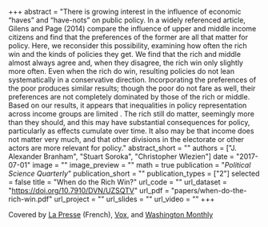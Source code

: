 +++ 
abstract = "There is growing interest in the influence of economic “haves” and “have-nots” on public policy. In a widely referenced article, Gilens and Page (2014) compare the influence of upper and middle income citizens and find that the preferences of the former are all that matter for policy. Here, we reconsider this possibility, examining how often the rich win and the kinds of policies they get. We find that the rich and middle almost always agree and, when they disagree, the rich win only slightly more often. Even when the rich do win, resulting policies do not lean systematically in a conservative direction. Incorporating the preferences of the poor produces similar results; though the poor do not fare as well, their preferences are not completely dominated by those of the rich or middle. Based on our results, it appears that inequalities in policy representation across income groups are limited . The rich still do matter, seemingly more than they should, and this may have substantial consequences for policy, particularly as effects cumulate over time. It also may be that income does not matter very much, and that other divisions in the electorate or other actors are more relevant for policy."
abstract_short = ""
authors = ["J. Alexander Branham", "Stuart Soroka", "Christopher Wlezien"]
date = "2017-07-01"
image = ""
image_preview = ""
math = true
publication = "*Political Science Quarterly*"
publication_short = ""
publication_types = ["2"]
selected = false
title = "When do the Rich Win?"
url_code = ""
url_dataset = "https://doi.org/10.7910/DVN/UZSQTV"
url_pdf = "papers/when-do-the-rich-win.pdf"
url_project = ""
url_slides = ""
url_video = ""
+++

Covered by [La Presse](http://plus.lapresse.ca/screens/703b026a-e414-4fdf-9444-000123790751%7C_0.html) (French), [Vox](http://www.vox.com/2016/5/9/11502464/gilens-page-oligarchy-study), and [Washington Monthly](http://www.washingtonmonthly.com/ten-miles-square/2016/02/to_influence_policy_you_have_t059643.php)
